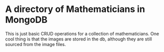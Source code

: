 # A directory of Mathematicians in MongoDB

This is just basic CRUD operations for a collection of mathematicians.
One cool thing is that the images are stored in the db, although they
are still sourced from the image files.
